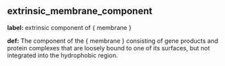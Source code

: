 ## extrinsic_membrane_component
__label:__ extrinsic component of \{ membrane \}

__def:__ The component of the \{ membrane \} consisting of gene products and protein complexes that are loosely bound to one of its surfaces, but not integrated into the hydrophobic region.

